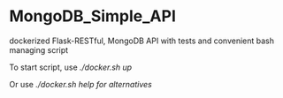 # MongoDB_Simple_API
dockerized Flask-RESTful, MongoDB API with tests and convenient bash managing script

To start script, use *./docker.sh up*

Or use *./docker.sh help for alternatives*
